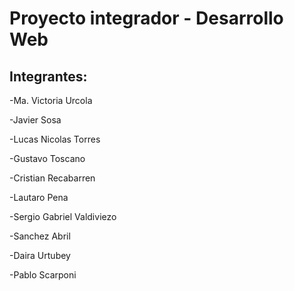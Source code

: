 # Proyecto integrador - Desarrollo Web

## Integrantes: 

-Ma. Victoria Urcola

-Javier Sosa

-Lucas Nicolas Torres

-Gustavo Toscano

-Cristian Recabarren

-Lautaro Pena

-Sergio Gabriel Valdiviezo

-Sanchez Abril

-Daira Urtubey

-Pablo Scarponi
